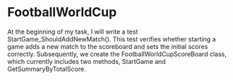 # FootballWorldCup

At the beginning of my task, I will write a test StartGame_ShouldAddNewMatch(). This test verifies whether starting a game adds a new match to the scoreboard and sets the initial scores correctly. Subsequently, we create the FootballWorldCupScoreBoard class, which currently includes two methods, StartGame and GetSummaryByTotalScore.